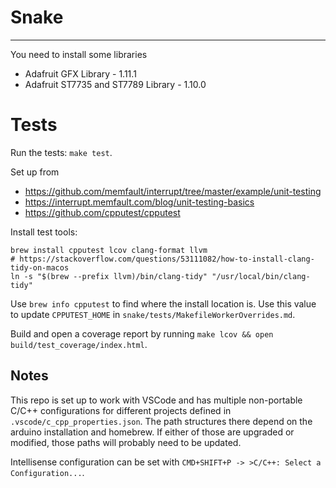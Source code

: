 # Snake

-----

You need to install some libraries
* Adafruit GFX Library - 1.11.1
* Adafruit ST7735 and ST7789 Library - 1.10.0

# Tests

Run the tests: `make test`.

Set up from
* https://github.com/memfault/interrupt/tree/master/example/unit-testing
* https://interrupt.memfault.com/blog/unit-testing-basics
* https://github.com/cpputest/cpputest

Install test tools:
```
brew install cpputest lcov clang-format llvm
# https://stackoverflow.com/questions/53111082/how-to-install-clang-tidy-on-macos
ln -s "$(brew --prefix llvm)/bin/clang-tidy" "/usr/local/bin/clang-tidy"
```

Use `brew info cpputest` to find where the install location is. Use this value to update `CPPUTEST_HOME` in `snake/tests/MakefileWorkerOverrides.md`.

Build and open a coverage report by running `make lcov && open build/test_coverage/index.html`.

## Notes
This repo is set up to work with VSCode and has multiple non-portable C/C++ configurations for different projects defined in `.vscode/c_cpp_properties.json`.
The path structures there depend on the arduino installation and homebrew. If either of those are upgraded or modified, those paths will probably need to be updated.

Intellisense configuration can be set with `CMD+SHIFT+P -> >C/C++: Select a Configuration...`.